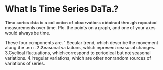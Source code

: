 # What Is Time Series DaTa.?
Time series data is a collection of observations obtained through repeated measurements over time. Plot the points on a graph, and one of your axes would always be time.

These four components are.
1.Secular trend, which describe the movement along the term.
2.Seasonal variations, which represent seasonal changes.
3.Cyclical fluctuations, which correspond to periodical but not seasonal variations.
4.Irregular variations, which are other nonrandom sources of variations of series.
